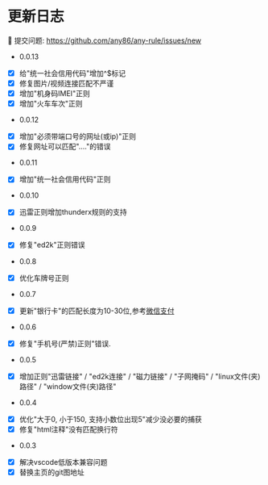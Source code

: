 # 更新日志
🚀 提交问题: https://github.com/any86/any-rule/issues/new

- 0.0.13
- [x] 给"统一社会信用代码"增加^$标记
- [x] 修复图片/视频连接匹配不严谨
- [x] 增加"机身码IMEI"正则
- [x] 增加"火车车次"正则

- 0.0.12
- [x] 增加"必须带端口号的网址(或ip)"正则
- [x] 修复网址可以匹配"...."的错误

- 0.0.11
- [x] 增加"统一社会信用代码"正则

- 0.0.10
- [x] 迅雷正则增加thunderx规则的支持

- 0.0.9
- [x] 修复"ed2k"正则错误

- 0.0.8
- [x] 优化车牌号正则

- 0.0.7
- [x] 更新"银行卡"的匹配长度为10-30位,参考[微信支付](https://pay.weixin.qq.com/wiki/doc/api/xiaowei.php?chapter=22_1)

- 0.0.6
- [x] 修复"手机号(严禁)正则"错误.

- 0.0.5
- [x] 增加正则"迅雷链接" / "ed2k连接" / "磁力链接" / "子网掩码" / "linux文件(夹)路径" / "window文件(夹)路径"


- 0.0.4
- [x] 优化"大于0, 小于150, 支持小数位出现5"减少没必要的捕获
- [x] 修复"html注释"没有匹配换行符

- 0.0.3

- [x] 解决vscode低版本兼容问题
- [x] 替换主页的git图地址